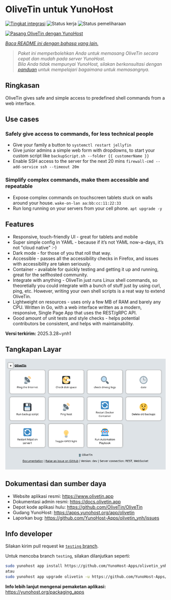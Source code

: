 <!--
N.B.: README ini dibuat secara otomatis oleh <https://github.com/YunoHost/apps/tree/master/tools/readme_generator>
Ini TIDAK boleh diedit dengan tangan.
-->

# OliveTin untuk YunoHost

[![Tingkat integrasi](https://apps.yunohost.org/badge/integration/olivetin)](https://ci-apps.yunohost.org/ci/apps/olivetin/)
![Status kerja](https://apps.yunohost.org/badge/state/olivetin)
![Status pemeliharaan](https://apps.yunohost.org/badge/maintained/olivetin)

[![Pasang OliveTin dengan YunoHost](https://install-app.yunohost.org/install-with-yunohost.svg)](https://install-app.yunohost.org/?app=olivetin)

*[Baca README ini dengan bahasa yang lain.](./ALL_README.md)*

> *Paket ini memperbolehkan Anda untuk memasang OliveTin secara cepat dan mudah pada server YunoHost.*  
> *Bila Anda tidak mempunyai YunoHost, silakan berkonsultasi dengan [panduan](https://yunohost.org/install) untuk mempelajari bagaimana untuk memasangnya.*

## Ringkasan

OliveTin gives safe and simple access to predefined shell commands from a web interface.

## Use cases
###  Safely give access to commands, for less technical people

- Give your family a button to `systemctl restart jellyfin`
- Give junior admins a simple web form with dropdowns, to start your custom script like `backupScript.sh --folder {{ customerName }}`
- Enable SSH access to the server for the next 20 mins `firewall-cmd --add-service ssh --timeout 20m`

### Simplify complex commands, make them accessible and repeatable

- Expose complex commands on touchscreen tablets stuck on walls around your house. `wake-on-lan aa:bb:cc:11:22:33`
- Run long running on your servers from your cell phone. `apt upgrade -y`

## Features

- Responsive, touch-friendly UI - great for tablets and mobile
- Super simple config in YAML - because if it’s not YAML now-a-days, it’s not "cloud native" :-)
- Dark mode - for those of you that roll that way.
- Accessible - passes all the accessibility checks in Firefox, and issues with accessibility are taken seriously.
- Container - available for quickly testing and getting it up and running, great for the selfhosted community.
- Integrate with anything - OliveTin just runs Linux shell commands, so theoretially you could integrate with a bunch of stuff just by using curl, ping, etc. However, writing your own shell scripts is a reat way to extend OliveTin.
- Lightweight on resources - uses only a few MB of RAM and barely any CPU. Written in Go, with a web interface written as a modern, responsive, Single Page App that uses the REST/gRPC API.
- Good amount of unit tests and style checks - helps potential contributors be consistent, and helps with maintainability.


**Versi terkirim:** 2025.3.28~ynh1

## Tangkapan Layar

![Tangkapan Layar pada OliveTin](./doc/screenshots/screenshotDesktop.png)

## Dokumentasi dan sumber daya

- Website aplikasi resmi: <https://www.olivetin.app>
- Dokumentasi admin resmi: <https://docs.olivetin.app>
- Depot kode aplikasi hulu: <https://github.com/OliveTin/OliveTin>
- Gudang YunoHost: <https://apps.yunohost.org/app/olivetin>
- Laporkan bug: <https://github.com/YunoHost-Apps/olivetin_ynh/issues>

## Info developer

Silakan kirim pull request ke [`testing` branch](https://github.com/YunoHost-Apps/olivetin_ynh/tree/testing).

Untuk mencoba branch `testing`, silakan dilanjutkan seperti:

```bash
sudo yunohost app install https://github.com/YunoHost-Apps/olivetin_ynh/tree/testing --debug
atau
sudo yunohost app upgrade olivetin -u https://github.com/YunoHost-Apps/olivetin_ynh/tree/testing --debug
```

**Info lebih lanjut mengenai pemaketan aplikasi:** <https://yunohost.org/packaging_apps>

